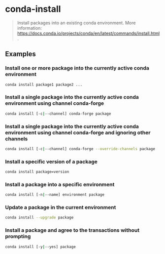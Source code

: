 # conda-install

> Install packages into an existing conda environment. More information: <https://docs.conda.io/projects/conda/en/latest/commands/install.html>.

## Examples

### Install one or more package into the currently active conda environment

```bash
conda install package1 package2 ...
```

### Install a single package into the currently active conda environment using channel conda-forge

```bash
conda install [-c|--channel] conda-forge package
```

### Install a single package into the currently active conda environment using channel conda-forge and ignoring other channels

```bash
conda install [-c|--channel] conda-forge --override-channels package
```

### Install a specific version of a package

```bash
conda install package=version
```

### Install a package into a specific environment

```bash
conda install [-n|--name] environment package
```

### Update a package in the current environment

```bash
conda install --upgrade package
```

### Install a package and agree to the transactions without prompting

```bash
conda install [-y|--yes] package
```
